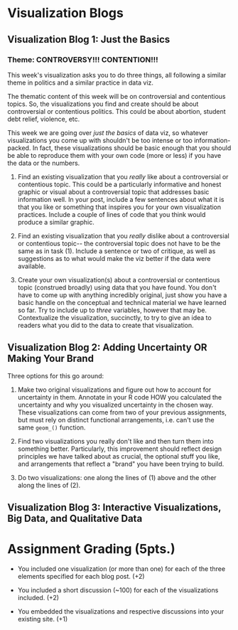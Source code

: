 # Visualization Blogs 

## Visualization Blog 1: Just the Basics 

### Theme: CONTROVERSY!!! CONTENTION!!! 

This week's visualization asks you to do three things, all following a similar theme in politics and a similar practice in data viz. 

The thematic content of this week will be on controversial and contentious topics. So, the visualizations you find and create should be about controversial or contentious politics. This could be about abortion, student debt relief, violence, etc. 

This week we are going over *just the basics* of data viz, so whatever visualizations you come up with shouldn't be too intense or too information-packed. In fact, these visualizations should be basic enough that you should be able to reproduce them with your own code (more or less) if you have the data or the numbers. 

1) Find an existing visualization that you *really* like about a controversial or contentious topic. This could be a particularly informative and honest graphic or visual about a controversial topic that addresses basic information well. In your post, include a few sentences about what it is that you like or something that inspires you for your own visualization practices. Include a couple of lines of code that you think would produce a similar graphic. 

2) Find an existing visualization that you *really* dislike about a controversial or contentious topic-- the controversial topic does not have to be the same as in task (1). Include a sentence or two of critique, as well as suggestions as to what would make the viz better if the data were available. 

3) Create your own visualization(s) about a controversial or contentious topic (construed broadly) using data that you have found. You don't have to come up with anything incredibly original, just show you have a basic handle on the conceptual and technical material we have learned so far. Try to include up to *three* variables, however that may be. Contextualize the visualization, succinctly, to try to give an idea to readers what you did to the data to create that visualization. 

## Visualization Blog 2: Adding Uncertainty OR Making Your Brand   

Three options for this go around:

1. Make two original visualizations and figure out how to account for uncertainty in them. Annotate in your R code HOW you calculated the uncertainty and why you visualized uncertainty in the chosen way. These visualizations can come from two of your previous assignments, but must rely on distinct functional arrangements, i.e. can't use the same `geom_()` function.

2. Find two visualizations you really don't like and then turn them into something better. Particularly, this improvement should reflect design principles we have talked about as crucial, the optional stuff you like, and arrangements that reflect a "brand" you have been trying to build.

3. Do two visualizations: one along the lines of (1) above and the other along the lines of (2).

## Visualization Blog 3: Interactive Visualizations, Big Data, and Qualitative Data 

# Assignment Grading (5pts.)

- You included one visualization (or more than one) for each of the three elements specified for each blog post. (+2)

- You included a short discussion (~100) for each of the visualizations included. (+2)

- You embedded the visualizations and respective discussions into your existing site. (+1)


